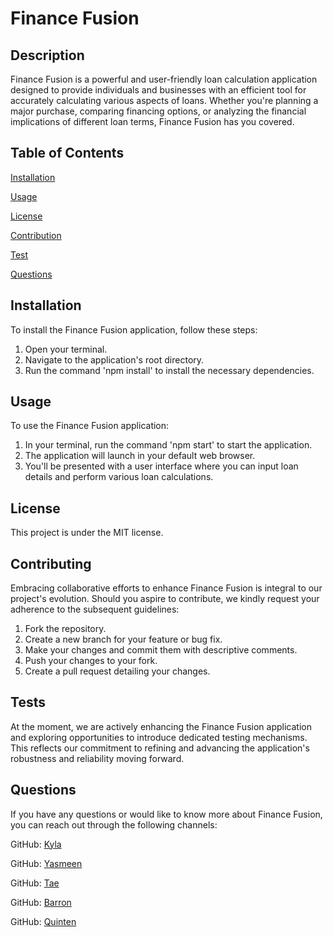 # Finance Fusion

    
## Description
Finance Fusion is a powerful and user-friendly loan calculation application designed to provide individuals and businesses with an efficient tool for accurately calculating various aspects of loans. Whether you're planning a major purchase, comparing financing options, or analyzing the financial implications of different loan terms, Finance Fusion has you covered.

## Table of Contents
[Installation](#installation)

[Usage](#usage)

[License](#license)

[Contribution](#contribution)

[Test](#tests)

[Questions](#questions)

## Installation
To install the Finance Fusion application, follow these steps:

1. Open your terminal.
2. Navigate to the application's root directory.
3. Run the command 'npm install' to install the necessary dependencies.

## Usage
To use the Finance Fusion application:

1. In your terminal, run the command 'npm start' to start the application.
2. The application will launch in your default web browser.
3. You'll be presented with a user interface where you can input loan details and perform various loan calculations.

## License
This project is under the MIT license.

## Contributing
Embracing collaborative efforts to enhance Finance Fusion is integral to our project's evolution. Should you aspire to contribute, we kindly request your adherence to the subsequent guidelines:

1. Fork the repository.
2. Create a new branch for your feature or bug fix.
3. Make your changes and commit them with descriptive comments.
4. Push your changes to your fork.
5. Create a pull request detailing your changes.


## Tests
At the moment, we are actively enhancing the Finance Fusion application and exploring opportunities to introduce dedicated testing mechanisms. This reflects our commitment to refining and advancing the application's robustness and reliability moving forward.

## Questions
If you have any questions or would like to know more about Finance Fusion, you can reach out through the following channels:
 

GitHub: [Kyla](https://github.com/Kdubb219)

GitHub: [Yasmeen](https://github.com/yasmeeeenn) 

GitHub: [Tae](https://github.com/afrazier01)

GitHub: [Barron](https://github.com/UtuRaiden)

GitHub: [Quinten](https://github.com/qdog78)



